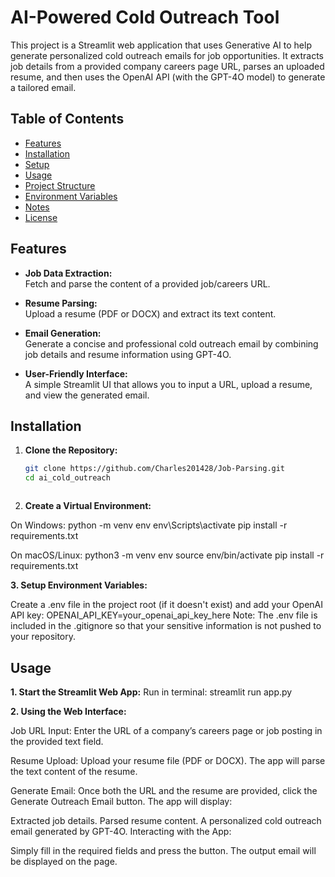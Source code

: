 # AI-Powered Cold Outreach Tool

This project is a Streamlit web application that uses Generative AI to help generate personalized cold outreach emails for job opportunities. It extracts job details from a provided company careers page URL, parses an uploaded resume, and then uses the OpenAI API (with the GPT-4O model) to generate a tailored email.

## Table of Contents

- [Features](#features)
- [Installation](#installation)
- [Setup](#setup)
- [Usage](#usage)
- [Project Structure](#project-structure)
- [Environment Variables](#environment-variables)
- [Notes](#notes)
- [License](#license)

## Features

- **Job Data Extraction:**  
  Fetch and parse the content of a provided job/careers URL.

- **Resume Parsing:**  
  Upload a resume (PDF or DOCX) and extract its text content.

- **Email Generation:**  
  Generate a concise and professional cold outreach email by combining job details and resume information using GPT-4O.

- **User-Friendly Interface:**  
  A simple Streamlit UI that allows you to input a URL, upload a resume, and view the generated email.

## Installation

1. **Clone the Repository:**

   ```bash
   git clone https://github.com/Charles201428/Job-Parsing.git
   cd ai_cold_outreach



2. **Create a Virtual Environment:**

On Windows:
python -m venv env
env\Scripts\activate
pip install -r requirements.txt




On macOS/Linux:
python3 -m venv env
source env/bin/activate
pip install -r requirements.txt


**3. Setup Environment Variables:**

Create a .env file in the project root (if it doesn't exist) and add your OpenAI API key:
OPENAI_API_KEY=your_openai_api_key_here
Note: The .env file is included in the .gitignore so that your sensitive information is not pushed to your repository.



## Usage

**1. Start the Streamlit Web App:**
Run in terminal: 
streamlit run app.py


**2. Using the Web Interface:**

Job URL Input:
Enter the URL of a company’s careers page or job posting in the provided text field.

Resume Upload:
Upload your resume file (PDF or DOCX). The app will parse the text content of the resume.

Generate Email:
Once both the URL and the resume are provided, click the Generate Outreach Email button. The app will display:

Extracted job details.
Parsed resume content.
A personalized cold outreach email generated by GPT-4O.
Interacting with the App:

Simply fill in the required fields and press the button. The output email will be displayed on the page.
